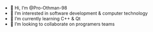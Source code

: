- 👋 Hi, I’m @Pro-Othman-98
- 👀 I’m interested in software development & computer technology
- 🌱 I’m currently learning C++ & Qt
- 💞️ I’m looking to collaborate on programers teams

<!---
Pro-Othman-98/Pro-Othman-98 is a ✨ special ✨ repository because its `README.md` (this file) appears on your GitHub profile.
You can click the Preview link to take a look at your changes.
--->
